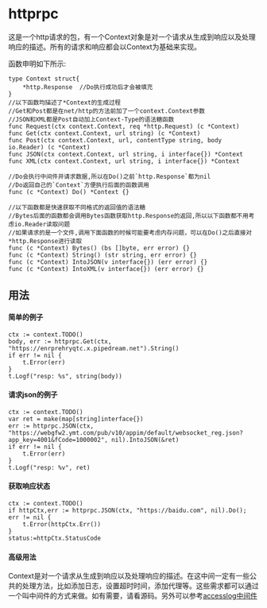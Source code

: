 # httprpc

这是一个http请求的包，有一个Context对象是对一个请求从生成到响应以及处理响应的描述。所有的请求和响应都会以Context为基础来实现。

函数申明如下所示:
```golang
type Context struct{
    *http.Response  //Do执行成功后才会被填充
}
//以下函数均描述了*Context的生成过程
//Get和Post都是在net/http的方法前加了一个context.Context参数
//JSON和XML都是Post自动加上Context-Type的语法糖函数
func Request(ctx context.Context, req *http.Request) (c *Context)
func Get(ctx context.Context, url string) (c *Context)
func Post(ctx context.Context, url, contentType string, body io.Reader) (c *Context)
func JSON(ctx context.Context, url string, i interface{}) *Context
func XML(ctx context.Context, url string, i interface{}) *Context

//Do会执行中间件并请求数据,所以在Do()之前`http.Response`都为nil
//Do返回自己的`Context`方便执行后面的函数调用
func (c *Context) Do() *Context {}

//以下函数都是快速获取不同格式的返回值的语法糖
//Bytes后面的函数都会调用Bytes函数获取http.Response的返回,所以以下函数都不用考虑io.Reader读取问题
//如果请求的是一个文件,调用下面函数的时候可能要考虑内存问题，可以在Do()之后直接对*http.Response进行读取
func (c *Context) Bytes() (bs []byte, err error) {}
func (c *Context) String() (str string, err error) {}
func (c *Context) IntoJSON(v interface{}) (err error) {}
func (c *Context) IntoXML(v interface{}) (err error) {}
```

## 用法

#### 简单的例子

```golang
ctx := context.TODO()
body, err := httprpc.Get(ctx, "https://enrprehryqtc.x.pipedream.net").String()
if err != nil {
    t.Error(err)
}
t.Logf("resp: %s", string(body))
```

#### 请求json的例子

```golang
ctx := context.TODO()
var ret = make(map[string]interface{})
err := httprpc.JSON(ctx, "https://webgfw2.ymt.com/pub/v10/appim/default/websocket_reg.json?app_key=4001&fCode=1000002", nil).IntoJSON(&ret)
if err != nil {
    t.Error(err)
}
t.Logf("resp: %v", ret)
```


#### 获取响应状态

```golang
ctx := context.TODO()
if httpCtx,err := httprpc.JSON(ctx, "https://baidu.com", nil).Do(); err != nil {
	t.Error(httpCtx.Err())
}
status:=httpCtx.StatusCode
```

#### 高级用法
Context是对一个请求从生成到响应以及处理响应的描述。在这中间一定有一些公共的处理方法，比如添加日志，设置超时时间，添加代理等。这些需求都可以通过一个叫中间件的方式来做。如有需要，请看源码。另外可以参考[accesslog中间件](access.go)

